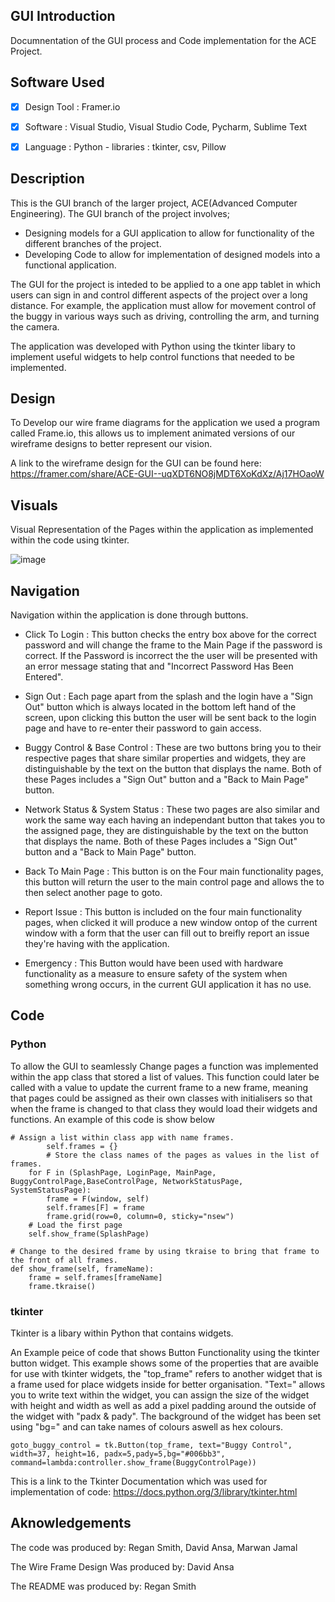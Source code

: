 ## GUI Introduction
Documnentation of the GUI process and Code implementation for the ACE Project.

## Software Used
-[x] Design Tool : Framer.io

-[x] Software : Visual Studio, Visual Studio Code, Pycharm, Sublime Text

-[x] Language : Python
              - libraries : tkinter, csv, Pillow
## Description
This is the GUI branch of the larger project, ACE(Advanced Computer Engineering). The GUI branch of the project involves; 
  - Designing models for a GUI application to allow for functionality of the different branches of the project.
  - Developing Code to allow for implementation of designed models into a functional application.

The GUI for the project is inteded to be applied to a one app tablet in which users can sign in and control different aspects of the project over a long distance. 
For example, the application must allow for movement control of the buggy in various ways such as driving, controlling the arm, and turning the camera.

The application was developed with Python using the tkinter libary to implement useful widgets to help control functions that needed to be implemented.
## Design
To Develop our wire frame diagrams for the application we used a program called  Frame.io, this allows us to implement animated versions of our wireframe designs to better represent our vision.

A link to the wireframe design for the GUI can be found here:
https://framer.com/share/ACE-GUI--uqXDT6NO8jMDT6XoKdXz/Aj17HOaoW

## Visuals

Visual Representation of the Pages within the application as implemented within the code using tkinter.

![image](https://user-images.githubusercontent.com/75033878/112982932-f80fd680-9154-11eb-804c-b6cc4160b63d.png)

## Navigation

Navigation within the application is done through buttons. 


- Click To Login : This button checks the entry box above for the correct password and will change the frame to the Main Page if the password is correct. If the Password is incorrect the the user will be presented with an error message stating that and "Incorrect Password Has Been Entered".

- Sign Out : Each page apart from the splash and the login have a "Sign Out" button which is always located in the bottom left hand of the screen, upon clicking this button the user will be sent back to the login page and have to re-enter their password to gain access.

- Buggy Control & Base Control : These are two buttons bring you to their respective pages that share similar properties and widgets, they are distinguishable by the text on the button that displays the name. Both of these Pages includes a "Sign Out" button and a "Back to Main Page" button.

- Network Status & System Status : These two pages are also similar and work the same way each having an independant button that takes you to the assigned page, they are distinguishable by the text on the button that displays the name. Both of these Pages includes a "Sign Out" button and a "Back to Main Page" button.

- Back To Main Page : This button is on the Four main functionality pages, this button will return the user to the main control page and allows the to then select another page to goto.

- Report Issue : This button is included on the four main functionality pages, when clicked it will produce a new window ontop of the current window with a form that the user can fill out to breifly report an issue they're having with the application.

- Emergency : This Button would have been used with hardware functionality as a measure to ensure safety of the system when something wrong occurs, in the current GUI application it has no use.

## Code
### Python
To allow the GUI to seamlessly Change pages a function was implemented within the app class that stored a list of values. This function could later be called with a value to update the current frame to a new frame, meaning that pages could be assigned as their own classes with initialisers so that when the frame is changed to that class they would load their widgets and functions. An example of this code is show below
    
    # Assign a list within class app with name frames.
            self.frames = {}
            # Store the class names of the pages as values in the list of frames.
        for F in (SplashPage, LoginPage, MainPage, BuggyControlPage,BaseControlPage, NetworkStatusPage, SystemStatusPage):
            frame = F(window, self)
            self.frames[F] = frame
            frame.grid(row=0, column=0, sticky="nsew")
        # Load the first page
        self.show_frame(SplashPage)

    # Change to the desired frame by using tkraise to bring that frame to the front of all frames.
    def show_frame(self, frameName):
        frame = self.frames[frameName]
        frame.tkraise()
### tkinter
Tkinter is a libary within Python that contains widgets. 

An Example peice of code that shows Button Functionality using the tkinter button widget. This example shows some of the properties that are avaible for use with tkinter widgets, the "top_frame" refers to another widget that is a frame used for place widgets inside for better organisation. "Text=" allows you to write text within the widget, you can assign the size of the widget with height and width as well as add a pixel padding around the outside of the widget with "padx & pady". The background of the widget has been set using "bg=" and can take names of colours aswell as hex colours.

    goto_buggy_control = tk.Button(top_frame, text="Buggy Control", width=37, height=16, padx=5,pady=5,bg="#006bb3",
    command=lambda:controller.show_frame(BuggyControlPage))
    

This is a link to the Tkinter Documentation which was used for implementation of code:
  https://docs.python.org/3/library/tkinter.html

## Aknowledgements
The code was produced by: Regan Smith, David Ansa, Marwan Jamal

The Wire Frame Design Was produced by: David Ansa

The README was produced by: Regan Smith
